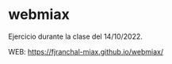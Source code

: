 # webmiax
Ejercicio durante la clase del 14/10/2022.

WEB: https://fjranchal-miax.github.io/webmiax/
